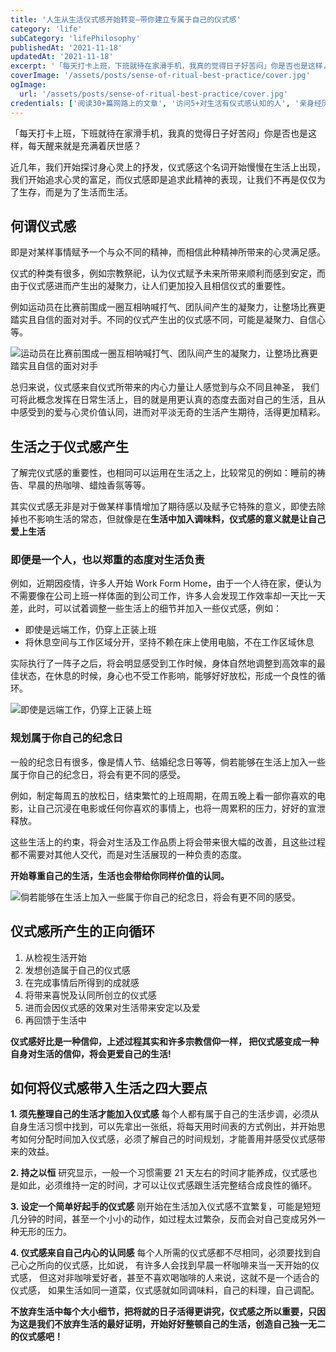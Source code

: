 ```yaml
---
title: '人生从生活仪式感开始转变—带你建立专属于自己的仪式感'
category: 'life'
subCategory: 'lifePhilosophy'
publishedAt: '2021-11-18'
updatedAt: '2021-11-18'
excerpt: '「每天打卡上班，下班就待在家滑手机，我真的觉得日子好苦闷」你是否也是这样，每天醒来就是充满着厌世感？近几年，我们开始探讨身心灵上的抒发，仪式感这个名词开始慢慢在生活上出现，我们开始追求心灵的富足，而仪式感即是追求此精神的表现，让我们不再是仅仅为了生存，而是为了生活而生活。'
coverImage: '/assets/posts/sense-of-ritual-best-practice/cover.jpg'
ogImage:
  url: '/assets/posts/sense-of-ritual-best-practice/cover.jpg'
credentials: ['阅读30+篇网路上的文章', '访问5+对生活有仪式感认知的人', '亲身经历实践1+月']
---
```


「每天打卡上班，下班就待在家滑手机，我真的觉得日子好苦闷」你是否也是这样，每天醒来就是充满着厌世感？

近几年，我们开始探讨身心灵上的抒发，仪式感这个名词开始慢慢在生活上出现，我们开始追求心灵的富足，而仪式感即是追求此精神的表现，让我们不再是仅仅为了生存，而是为了生活而生活。

## 何谓仪式感

即是对某样事情赋予一个与众不同的精神，而相信此种精神所带来的心灵满足感。

仪式的种类有很多，例如宗教祭祀，认为仪式赋予未来所带来顺利而感到安定，而由于仪式感进而产生出的凝聚力，让人们更加投入且相信仪式的重要性。

例如运动员在比赛前围成一圈互相呐喊打气、团队间产生的凝聚力，让整场比赛更踏实且自信的面对对手。不同的仪式产生出的仪式感不同，可能是凝聚力、自信心等。

![运动员在比赛前围成一圈互相呐喊打气、团队间产生的凝聚力，让整场比赛更踏实且自信的面对对手](https://i.imgur.com/jvE57mf.jpg)

总归来说，仪式感来自仪式所带来的内心力量让人感觉到与众不同且神圣， 我们可将此概念发挥在日常生活上，目的就是用更认真的态度去面对自己的生活，且从中感受到的爱与心灵价值认同，进而对平淡无奇的生活产生期待，活得更加精彩。

## 生活之于仪式感产生

了解完仪式感的重要性，也相同可以运用在生活之上，比较常见的例如：睡前的祷告、早晨的热咖啡、蜡烛香氛等等。

其实仪式感无非是对于做某样事情增加了期待感以及赋予它特殊的意义，即使去除掉也不影响生活的常态，但就像是在**生活中加入调味料，仪式感的意义就是让自己爱上生活**

### 即便是一个人，也以郑重的态度对生活负责

例如，近期因疫情，许多人开始 Work Form Home，由于一个人待在家，便认为不需要像在公司上班一样体面的到公司工作，许多人会发现工作效率却一天比一天差，此时，可以试着调整一些生活上的细节并加入一些仪式感，例如：

- 即使是远端工作，仍穿上正装上班
- 将休息空间与工作区域分开，坚持不赖在床上使用电脑，不在工作区域休息

实际执行了一阵子之后，将会明显感受到工作时候，身体自然地调整到高效率的最佳状态，在休息的时候，身心也不受工作影响，能够好好放松，形成一个良性的循环。

![即使是远端工作，仍穿上正装上班](https://i.imgur.com/3OGOTJV.jpg)

### 规划属于你自己的纪念日

一般的纪念日有很多，像是情人节、结婚纪念日等等，倘若能够在生活上加入一些属于你自己的纪念日，将会有更不同的感受。

例如，制定每周五的放松日，结束繁忙的上班周期，在周五晚上看一部你喜欢的电影，让自己沉浸在电影或任何你喜欢的事情上，也将一周累积的压力，好好的宣泄释放。

这些生活上的约束，将会对生活及工作品质上将会带来很大幅的改善，且这些过程都不需要对其他人交代，而是对生活展现的一种负责的态度。

**开始尊重自己的生活，生活也会带给你同样价值的认同。**

![倘若能够在生活上加入一些属于你自己的纪念日，将会有更不同的感受。 ](https://i.imgur.com/RiGo0v1.jpg)

## 仪式感所产生的正向循环

1. 从检视生活开始
2. 发想创造属于自己的仪式感
3. 在完成事情后所得到的成就感
4. 将带来喜悦及认同所创立的仪式感
5. 进而会因仪式感的效果对生活带来安定以及爱
6. 再回馈于生活中

**仪式感好比是一种信仰，上述过程其实和许多宗教信仰一样， 把仪式感变成一种自身对生活的信仰，将会更爱自己的生活!**

## 如何将仪式感带入生活之四大要点

**1. 须先整理自己的生活才能加入仪式感**
每个人都有属于自己的生活步调，必须从自身生活习惯中找到，可以先拿出一张纸，将每天用时间表的方式例出，并开始思考如何分配时间加入仪式感，必须了解自己的时间规划，才能善用并感受仪式感带来的效益。

**2. 持之以恒**
研究显示，一般一个习惯需要 21 天左右的时间才能养成，仪式感也是如此，必须维持一定的时间，才可以让仪式感跟生活完整结合成良性的循环。

**3. 设定一个简单好起手的仪式感**
刚开始在生活加入仪式感不宜繁复，可能是短短几分钟的时间，甚至一个小小的动作，如过程太过繁杂，反而会对自己变成另外一种无形的压力。

**4. 仪式感来自自己内心的认同感**
每个人所需的仪式感都不尽相同，必须要找到自己心之所向的仪式感，比如说， 有许多人会找到早晨一杯咖啡来当一天开始的仪式感， 但这对非咖啡爱好者，甚至不喜欢喝咖啡的人来说，这就不是一个适合的仪式感， 如果生活如同一道菜，仪式感就如同调味料，自己的料理，自己调配。

**不放弃生活中每个大小细节，把将就的日子活得更讲究，仪式感之所以重要，只因为这是我们不放弃生活的最好证明，开始好好整顿自己的生活，创造自己独一无二的仪式感吧！**
